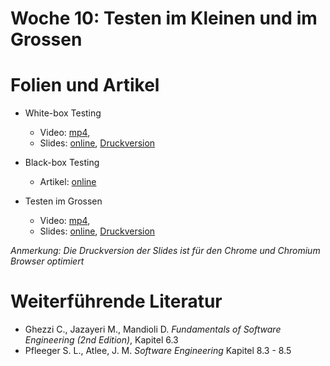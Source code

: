 # Woche 10: Testen im Kleinen und im Grossen

# Folien und Artikel

* White-box Testing
    * Video:  [mp4](https://tube.switch.ch/videos/13379a18),  
    * Slides: [online](./slides/white-box-testing.html), [Druckversion](./slides/white-box-testing.html?print-pdf)

* Black-box Testing
    * Artikel: [online](./articles/testing-in-the-small-bb.html)


* Testen im Grossen
    * Video:  [mp4](https://tube.switch.ch/videos/1fd83bc4),  
    * Slides: [online](./slides/testing-in-the-large.html), [Druckversion](./slides/testing-in-the-large.html?print-pdf)


*Anmerkung: Die Druckversion der Slides ist für den Chrome und Chromium Browser optimiert*


# Weiterführende Literatur
* Ghezzi C., Jazayeri M., Mandioli D. *Fundamentals of Software Engineering (2nd Edition)*, Kapitel 6.3
* Pfleeger S. L., Atlee, J. M. *Software Engineering* Kapitel 8.3 - 8.5
